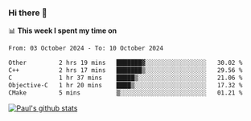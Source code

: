 ### Hi there 👋

📊 **This week I spent my time on**
<!--START_SECTION:waka-->

```txt
From: 03 October 2024 - To: 10 October 2024

Other         2 hrs 19 mins   ███████▓░░░░░░░░░░░░░░░░░   30.02 %
C++           2 hrs 17 mins   ███████▒░░░░░░░░░░░░░░░░░   29.56 %
C             1 hr 37 mins    █████▒░░░░░░░░░░░░░░░░░░░   21.06 %
Objective-C   1 hr 20 mins    ████▒░░░░░░░░░░░░░░░░░░░░   17.32 %
CMake         5 mins          ▒░░░░░░░░░░░░░░░░░░░░░░░░   01.21 %
```

<!--END_SECTION:waka-->


[![Paul's github stats](https://github-readme-stats.vercel.app/api?username=mickeyouyou&theme=dracula&show_icons=true)](https://github.com/anuraghazra/github-readme-stats)
